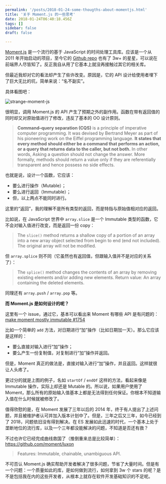 ```yaml
---
permalink: '/posts/2018-01-24-some-thougths-about-momentjs.html'
title: '关于 Moment.js 的一些思考'
date: 2018-01-24T06:40:18.456Z
tags: []
sidebar: false
draft: false

---
```





<!-- 「」 -->

[Moment.js](https://momentjs.com/) 是一个流行的基于 JavaScript 的时间处理工具库。应该是一个从 2011 年开始启动的项目，至今它的 [Github repo](https://github.com/moment/moment) 也有了 3w+ 的星星，可以说在前端界人尽皆知了。反正我自从用了它基本上就没再接触过其它的相关库。

但最近我却对它的看法却产生了些许改变。原因是，它的 API 设计给使用者埋下了巨大无比的坑，简单来说：“名不副实”。

<!-- more -->

具体看图吧：

![strange-moment-js](https://user-images.githubusercontent.com/5960988/48595809-41e73000-e991-11e8-8de0-d37e072df03c.png)

很明显，调用 Moment.js 的 API 产生了预期之外的副作用。函数在带有返回值的同时却又对原始值进行了修改，违反了基本的 OO 设计原则。

> **Command–query separation (CQS)** is a principle of imperative computer programming. It was devised by Bertrand Meyer as part of his pioneering work on the Eiffel programming language. **It states that every method should either be a command that performs an action, or a query that returns data to the caller, but not both.** In other words, Asking a question should not change the answer. More formally, methods should return a value only if they are referentially transparent and hence possess no side effects.

也就是说，设计一个函数，它应该：

* 要么进行操作（Mutable）；
* 要么进行返回（Immutable）；
* 但，以上两点不能同时进行。

这里的“返回”，我的理解不是所有类型的返回，而是特指与原始值相对应的返回。

比如说，在 JavaScript 世界中 `array.slice` 是一个 Immutable 类型的函数，它不会对输入值进行改变，而是返回一份 copy：

> The `slice()` method returns a shallow copy of a portion of an array into a new array object selected from begin to end (end not included). The original array will not be modified.

但 `array.splice` 则不同（它虽然也有返回值，但跟输入值并不是对应的关系了）：

> The `splice()` method changes the contents of an array by removing existing elements and/or adding new elements. Return value: An array containing the deleted elements.

同理还有 `array.push` / `array.pop` 等。

**而 Moment.js 是如何设计的呢？**

这里有一个 issue，通过它，基本可以看出来 Moment 有哪些 API 是有问题的：[make moment mostly immutable #1754](https://github.com/moment/moment/issues/1754)

比如一个简单的 `add` 方法，对日期进行“加”操作（比如日期加一天）。那么它应该是这样的：

* 要么直接对输入进行“加”操作；
* 要么产生一份复制值，对复制进行“加”操作并返回。

但是，Moment 真正的做法是，直接对输入进行“加”操作，并且返回。这样就很让人头疼了。

更过分的就是上图的例子，名如 `startOf` / `endOf` 这样的方法，看起来像是 Immutable 操作，实际上却还是 Mutable 的。所以说，如果用户使用了 Moment，那么所有的原始输入值基本上都是无法得到任何保证。你根本不知道输入值在什么时候就被修改了。

值得欣慰的是，在 Moment 发展了三年以后的 2014 年，终于有人提出了上述问题，并且被维护者认可并加入版本计划中了。但是，三年之后又三年，如今已经到了 2018，问题依旧没有得到解决。在 ES 发展如此迅速的时代，一个基本上处于垄断地位的流行库，以及一个三年都没能解决的问题，不知道是否还有救？

不过也许它已经完成曲线救国了（推倒重来总是比较简单）：https://github.com/moment/luxon

> Features: Immutable, chainable, unambiguous API.

不可否认 Moment.js 确实帮助开发者解决了很多问题，节省了大量时间。但是有一个问题：一个质量如此的库，是如何做到流行，如何拿到 3w 个 stars 的呢？是不是包括我在内的这些开发者，从根本上就存在软件开发基础知识的不足呢。
